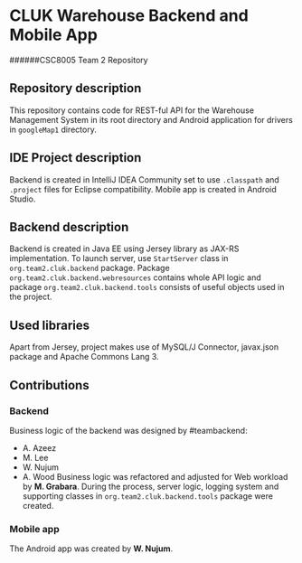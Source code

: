 # CLUK Warehouse Backend and Mobile App
######CSC8005 Team 2 Repository
## Repository description
This repository contains code for REST-ful API for the
Warehouse Management System in its root directory and 
Android application for drivers in `googleMap1` directory.
## IDE Project description
Backend is created in IntelliJ IDEA Community set to use
`.classpath` and `.project` files for Eclipse compatibility. 
Mobile app is created in Android Studio.
## Backend description
Backend is created in Java EE using Jersey library as JAX-RS
implementation. To launch server, use `StartServer` class 
in `org.team2.cluk.backend` package. 
Package `org.team2.cluk.backend.webresources` contains
whole API logic and package `org.team2.cluk.backend.tools`
consists of useful objects used in the project.
## Used libraries
Apart from Jersey, project makes use of MySQL/J Connector,
javax.json package and Apache Commons Lang 3.
## Contributions
### Backend
Business logic of the backend was designed by #teambackend:
* A. Azeez
* M. Lee
* W. Nujum
* A. Wood
Business logic was refactored and adjusted for Web workload by 
**M. Grabara**. During the process, server logic, logging 
system and supporting classes in `org.team2.cluk.backend.tools` 
package were created.
### Mobile app
The Android app was created by **W. Nujum**.
